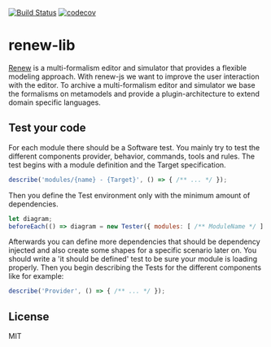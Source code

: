 [![Build Status][travis-svg]][travis]
[![codecov][codecov-svg]][codecov]

# renew-lib

[Renew][1] is a multi-formalism editor and simulator that provides a flexible 
modeling approach. With renew-js we want to improve the user interaction with 
the editor. To archive a multi-formalism editor and simulator we base the 
formalisms on metamodels and provide a plugin-architecture to extend
domain specific languages.

## Test your code

For each module there should be a Software test. You mainly try to test the
different components provider, behavior, commands, tools and rules. 
The test begins with a module definition and the Target
specification.
```javascript
describe('modules/{name} - {Target}', () => { /** ... */ });
```
Then you define the Test environment only with the minimum amount of 
dependencies.
```javascript
let diagram;
beforeEach(() => diagram = new Tester({ modules: [ /** ModuleName */ ] }));
```
Afterwards you can define more dependencies that should be dependency injected
and also create some shapes for a specific scenario later on. You should write
a 'it should be defined' test to be sure your module is loading properly. Then 
you begin describing the Tests for the different components like for example:
```javascript
describe('Provider', () => { /** ... */ });
```  

## License 
MIT

[1]: http://www.renew.de/
[travis]: https://travis-ci.org/renew-js/renew-lib
[travis-svg]: https://travis-ci.org/renew-js/renew-lib.svg?branch=master
[codecov]: https://codecov.io/gh/renew-js/renew-lib
[codecov-svg]: https://codecov.io/gh/renew-js/renew-lib/branch/master/graph/badge.svg
